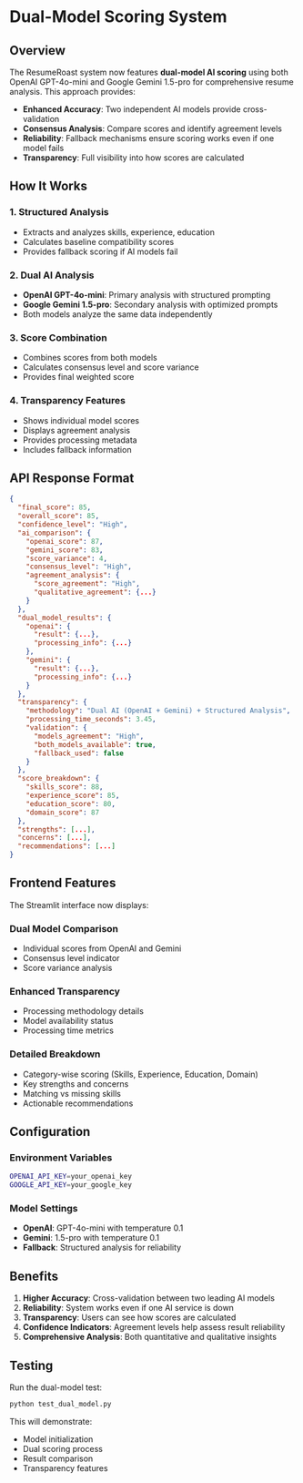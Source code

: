 # Dual-Model Scoring System

## Overview

The ResumeRoast system now features **dual-model AI scoring** using both OpenAI GPT-4o-mini and Google Gemini 1.5-pro for comprehensive resume analysis. This approach provides:

- **Enhanced Accuracy**: Two independent AI models provide cross-validation
- **Consensus Analysis**: Compare scores and identify agreement levels
- **Reliability**: Fallback mechanisms ensure scoring works even if one model fails
- **Transparency**: Full visibility into how scores are calculated

## How It Works

### 1. Structured Analysis
- Extracts and analyzes skills, experience, education
- Calculates baseline compatibility scores
- Provides fallback scoring if AI models fail

### 2. Dual AI Analysis
- **OpenAI GPT-4o-mini**: Primary analysis with structured prompting
- **Google Gemini 1.5-pro**: Secondary analysis with optimized prompts
- Both models analyze the same data independently

### 3. Score Combination
- Combines scores from both models
- Calculates consensus level and score variance
- Provides final weighted score

### 4. Transparency Features
- Shows individual model scores
- Displays agreement analysis
- Provides processing metadata
- Includes fallback information

## API Response Format

```json
{
  "final_score": 85,
  "overall_score": 85,
  "confidence_level": "High",
  "ai_comparison": {
    "openai_score": 87,
    "gemini_score": 83,
    "score_variance": 4,
    "consensus_level": "High",
    "agreement_analysis": {
      "score_agreement": "High",
      "qualitative_agreement": {...}
    }
  },
  "dual_model_results": {
    "openai": {
      "result": {...},
      "processing_info": {...}
    },
    "gemini": {
      "result": {...},
      "processing_info": {...}
    }
  },
  "transparency": {
    "methodology": "Dual AI (OpenAI + Gemini) + Structured Analysis",
    "processing_time_seconds": 3.45,
    "validation": {
      "models_agreement": "High",
      "both_models_available": true,
      "fallback_used": false
    }
  },
  "score_breakdown": {
    "skills_score": 88,
    "experience_score": 85,
    "education_score": 80,
    "domain_score": 87
  },
  "strengths": [...],
  "concerns": [...],
  "recommendations": [...]
}
```

## Frontend Features

The Streamlit interface now displays:

### Dual Model Comparison
- Individual scores from OpenAI and Gemini
- Consensus level indicator
- Score variance analysis

### Enhanced Transparency
- Processing methodology details
- Model availability status
- Processing time metrics

### Detailed Breakdown
- Category-wise scoring (Skills, Experience, Education, Domain)
- Key strengths and concerns
- Matching vs missing skills
- Actionable recommendations

## Configuration

### Environment Variables
```bash
OPENAI_API_KEY=your_openai_key
GOOGLE_API_KEY=your_google_key
```

### Model Settings
- **OpenAI**: GPT-4o-mini with temperature 0.1
- **Gemini**: 1.5-pro with temperature 0.1
- **Fallback**: Structured analysis for reliability

## Benefits

1. **Higher Accuracy**: Cross-validation between two leading AI models
2. **Reliability**: System works even if one AI service is down
3. **Transparency**: Users can see how scores are calculated
4. **Confidence Indicators**: Agreement levels help assess result reliability
5. **Comprehensive Analysis**: Both quantitative and qualitative insights

## Testing

Run the dual-model test:
```bash
python test_dual_model.py
```

This will demonstrate:
- Model initialization
- Dual scoring process
- Result comparison
- Transparency features
